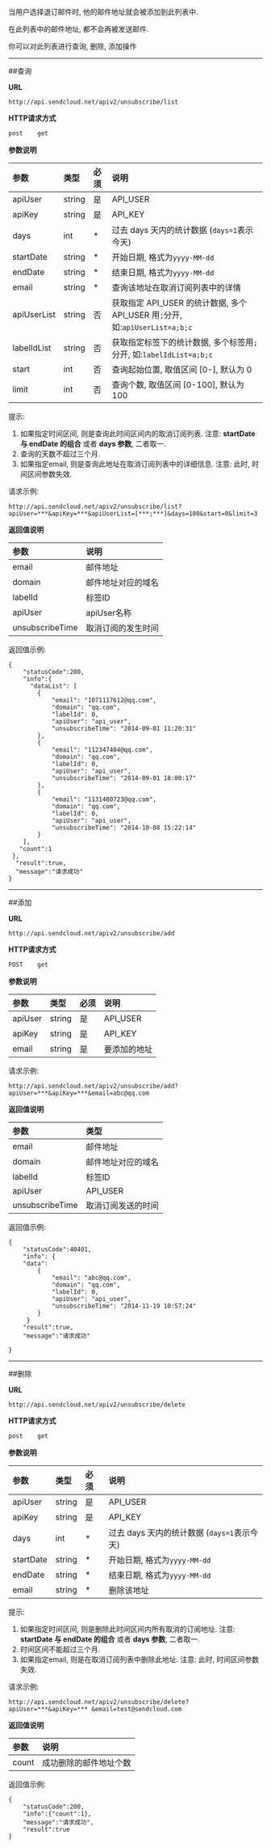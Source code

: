
当用户选择退订邮件时, 他的邮件地址就会被添加到此列表中.

在此列表中的邮件地址, 都不会再被发送邮件.
    
你可以对此列表进行查询, 删除, 添加操作
     
- - -

##查询
     
**URL**
```  
http://api.sendcloud.net/apiv2/unsubscribe/list
```
   
**HTTP请求方式**   
```bash
post    get
```
    
**参数说明**    
    
|参数|类型|必须|说明|
|:---|:---|:---|:---|  
|apiUser|string|是|API_USER|
|apiKey|string|是|API_KEY|
|days|int|*|过去 days 天内的统计数据 (`days=1`表示今天)| 
|startDate|string|*|开始日期, 格式为`yyyy-MM-dd`|
|endDate|string|*|结束日期, 格式为`yyyy-MM-dd`|
|email|string|*|查询该地址在取消订阅列表中的详情|
|apiUserList|string|否|获取指定 API_USER 的统计数据, 多个 API_USER 用`;`分开, 如:`apiUserList=a;b;c`|
|labelIdList|string|否|获取指定标签下的统计数据, 多个标签用`;`分开, 如:`labelIdList=a;b;c`|
|start|int|否|查询起始位置, 取值区间 [0-], 默认为 0|
|limit|int|否|查询个数, 取值区间 [0-100], 默认为 100|

提示:

1. 如果指定时间区间, 则是查询此时间区间内的取消订阅列表. 注意: **startDate 与 endDate 的组合** 或者 **days 参数**, 二者取一. 
2. 查询的天数不超过三个月.
3. 如果指定email, 则是查询此地址在取消订阅列表中的详细信息. 注意: 此时, 时间区间参数失效.
    
请求示例:
```
http://api.sendcloud.net/apiv2/unsubscribe/list?apiUser=***&apiKey=***&apiUserList=[***;***]&days=100&start=0&limit=3 
```
    
**返回值说明**    
    
|参数|说明|
|:---|:---|
|email|邮件地址|
|domain|邮件地址对应的域名|
|labelId|标签ID|
|apiUser|apiUser名称|
|unsubscribeTime|取消订阅的发生时间|
    
返回值示例:
```
{
    "statusCode":200,
    "info":{
      "dataList": [
        {
            "email": "1071117612@qq.com",
            "domain": "qq.com",
            "labelId": 0,
            "apiUser": "api_user",
            "unsubscribeTime": "2014-09-01 11:20:31"
        },
        {
            "email": "112347404@qq.com",
            "domain": "qq.com",
            "labelId": 0,
            "apiUser": "api_user",
            "unsubscribeTime": "2014-09-01 18:00:17"
        },
        {
            "email": "1131480723@qq.com",
            "domain": "qq.com",
            "labelId": 0,
            "apiUser": "api_user",
            "unsubscribeTime": "2014-10-08 15:22:14"
        }
    ],
   "count":1
 },
  "result":true,
  "message":"请求成功"
}
```

- - -
   
##添加
    
**URL**
```
http://api.sendcloud.net/apiv2/unsubscribe/add
```
    
**HTTP请求方式** 
```bash
POST    get 
```
      
**参数说明**    
    
|参数|类型|必须|说明|
|:---|:---|:---|:---| 
|apiUser|string|是|API_USER| 
|apiKey|string|是|API_KEY| 
|email|string|是|要添加的地址|
    
请求示例:
    
```
http://api.sendcloud.net/apiv2/unsubscribe/add?apiUser=***&apiKey=***&email=abc@qq.com  
```
    
**返回值说明**      
    
|参数|类型| 
|:---|:---|
|email|邮件地址|
|domain|邮件地址对应的域名|
|labelId|标签ID|
|apiUser|API_USER|
|unsubscribeTime|取消订阅发送的时间|
    
返回值示例:
```
{
    "statusCode":40401,
    "info": {
    "data": 
        {
            "email": "abc@qq.com",
            "domain": "qq.com",
            "labelId": 0,
            "apiUser": "api_user",
            "unsubscribeTime": "2014-11-19 10:57:24"
        }
     }
    "result":true,
    "message":"请求成功"
    
}
```
- - - 
    
##删除
    
**URL**
```
http://api.sendcloud.net/apiv2/unsubscribe/delete
```
    
**HTTP请求方式** 
```bash
post    get 
```
    
**参数说明**

|参数|类型|必须|说明|
|:---|:---|:---|:---|  
|apiUser|string|是|API_USER|
|apiKey|string|是|API_KEY|
|days|int|*|过去 days 天内的统计数据 (`days=1`表示今天)|
|startDate|string|*|开始日期, 格式为`yyyy-MM-dd`|
|endDate|string|*|结束日期, 格式为`yyyy-MM-dd`|
|email|string|*|删除该地址|

提示:

1. 如果指定时间区间, 则是删除此时间区间内所有取消的订阅地址. 注意: **startDate 与 endDate 的组合** 或者 **days 参数**, 二者取一. 
2. 时间区间不能超过三个月.
3. 如果指定email, 则是在取消订阅列表中删除此地址. 注意: 此时, 时间区间参数失效.
    
    
请求示例:
```
http://api.sendcloud.net/apiv2/unsubscribe/delete?apiUser=***&apiKey=*** &email=test@sendcloud.com 
```
    
**返回值说明**    
    
|参数|说明|
|:---|:---|
|count|成功删除的邮件地址个数|
    
返回值示例:
```
{   
    "statusCode":200,
    "info":{"count":1},
    "message":"请求成功",
    "result":true
}
```

